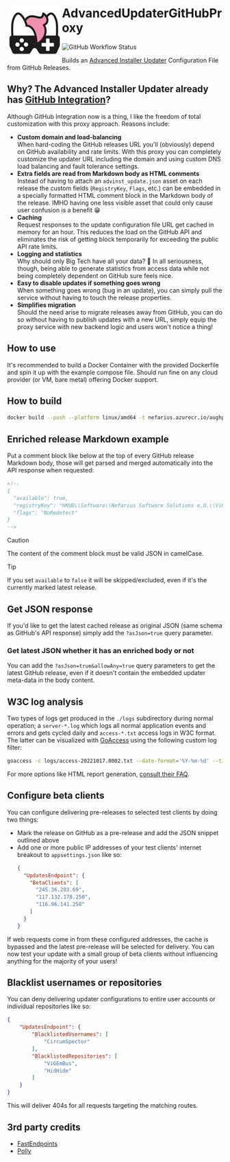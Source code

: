 # <img src="assets/NSS-128x128.png" align="left" />AdvancedUpdaterGitHubProxy

![GitHub Workflow Status](https://img.shields.io/github/actions/workflow/status/nefarius/AdvancedUpdaterGitHubProxy/docker-image.yml)

Builds an [Advanced Installer Updater](https://www.advancedinstaller.com/user-guide/updater.html) Configuration File
from GitHub Releases.

## Why? The Advanced Installer Updater already has [GitHub Integration](https://www.advancedinstaller.com/user-guide/qa-github-updater-integration.html#qa-github-updater-integration)?

Although GitHub Integration now is a thing, I like the freedom of total customization with this proxy approach.
Reasons include:

- **Custom domain and load-balancing**  
  When hard-coding the GitHub releases URL you'll (obviously) depend on GitHub availability and rate limits. With this
  proxy you can completely customize the updater URL including the domain and using custom DNS load balancing and fault
  tolerance settings.
- **Extra fields are read from Markdown body as HTML comments**  
  Instead of having to attach an `advinst_update.json` asset on each release the custom fields (`RegistryKey`, `Flags`,
  etc.) can be embedded in a specially formatted HTML comment block in the Markdown body of the release. IMHO having one
  less visible asset that could only cause user confusion is a benefit 😁
- **Caching**  
  Request responses to the update configuration file URL get cached in memory for an hour. This reduces the load on the
  GitHub API and eliminates the risk of getting block temporarily for exceeding the public API rate limits.
- **Logging and statistics**  
  Why should only Big Tech have all your data? 🤣 In all seriousness, though, being able to generate statistics from
  access data while not being completely dependent on GitHub sure feels nice.
- **Easy to disable updates if something goes wrong**  
  When something goes wrong (bug in an update), you can simply pull the service without having to touch the release
  properties.
- **Simplifies migration**  
  Should the need arise to migrate releases away from GitHub, you can do so without having to publish updates with a new
  URL, simply equip the proxy service with new backend logic and users won't notice a thing!

## How to use

It's recommended to build a Docker Container with the provided Dockerfile and spin it up with the example compose file.
Should run fine on any cloud provider (or VM, bare metal) offering Docker support.

## How to build

```bash
docker build --push --platform linux/amd64 -t nefarius.azurecr.io/aughp:dev .
```

## Enriched release Markdown example

Put a comment block like below at the top of every GitHub release Markdown body, those will get parsed and merged
automatically into the API response when requested:

```md
<!--
{
  "available": true,
  "registryKey": "HKUD\\Software\\Nefarius Software Solutions e.U.\\ViGEm Bus Driver\\Version",
  "flags": "NoRedetect"
}
-->
```

> [!CAUTION]
> The content of the comment block must be valid JSON in camelCase.

> [!TIP]
> If you set `available` to `false` it will be skipped/excluded, even if it's the currently marked latest release.

## Get JSON response

If you'd like to get the latest cached release as original JSON (same schema as GitHub's API response) simply add the
`?asJson=true` query parameter.

### Get latest JSON whether it has an enriched body or not

You can add the `?asJson=true&allowAny=true` query parameters to get the latest GitHub release, even if it doesn't
contain the embedded updater meta-data in the body content.

## W3C log analysis

Two types of logs get produced in the `./logs` subdirectory during normal operation; a `server-*.log` which logs all
normal application events and errors and gets cycled daily and `access-*.txt` access logs in W3C format. The latter can
be visualized with [GoAccess](https://goaccess.io/) using the following custom log filter:

```bash
goaccess -c logs/access-20221017.0002.txt --date-format='%Y-%m-%d' --time-format='%H:%M:%S' --log-format='%d %t %h %^ %^ %^ %^ %m %U %^ %s %L %^ %v %u %^ %^'
```

For more options like HTML report generation, [consult their FAQ](https://goaccess.io/faq).

## Configure beta clients

You can configure delivering pre-releases to selected test clients by doing two things:

- Mark the release on GitHub as a pre-release and add the JSON snippet outlined above
- Add one or more public IP addresses of your test clients' internet breakout to `appsettings.json` like so:
  ```json
  {
    "UpdatesEndpoint": {
      "BetaClients": [
        "245.36.203.69",
        "117.132.178.250",
        "116.96.141.250"
      ]
    }
  }
  ```   

If web requests come in from these configured addresses, the cache is bypassed and the latest pre-release will be
selected for delivery. You can now test your update with a small group of beta clients without influencing anything for
the majority of your users!

## Blacklist usernames or repositories

You can deny delivering updater configurations to entire user accounts or individual repositories like so:

```json
{
    "UpdatesEndpoint": {
        "BlacklistedUsernames": [
            "CircumSpector"
        ],
        "BlacklistedRepositories": [
            "ViGEmBus",
            "HidHide"
        ]
    }
}
```

This will deliver 404s for all requests targeting the matching routes.

## 3rd party credits

- [FastEndpoints](https://github.com/FastEndpoints/Library)
- [Polly](https://github.com/App-vNext/Polly)
